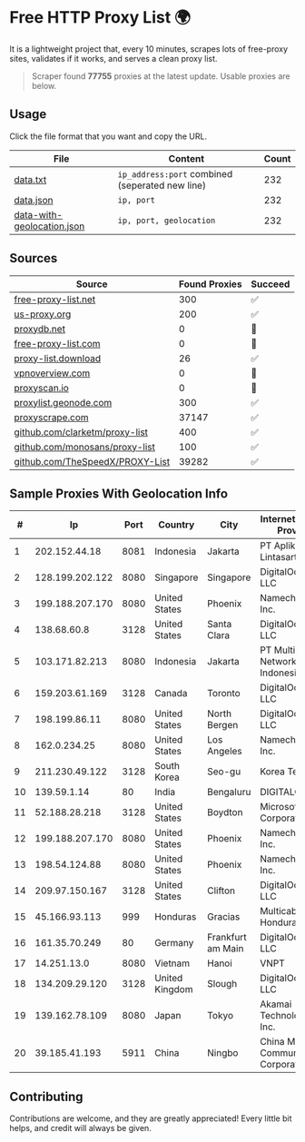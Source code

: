 
# Free HTTP Proxy List 🌍

It is a lightweight project that, every 10 minutes, scrapes lots of free-proxy sites, validates if it works, and serves a clean proxy list.


> Scraper found **77755** proxies at the latest update. Usable proxies are below.

## Usage

Click the file format that you want and copy the URL.


|File|Content|Count|
|----|-------|-----|
|[data.txt](https://raw.githubusercontent.com/themiralay/Proxy-List-World/master/data.txt)|`ip_address:port` combined (seperated new line)|232|
|[data.json](https://raw.githubusercontent.com/themiralay/Proxy-List-World/master/data.json)|`ip, port`|232|
|[data-with-geolocation.json](https://raw.githubusercontent.com/themiralay/Proxy-List-World/master/data-with-geolocation.json)|`ip, port, geolocation`|232|

## Sources

|Source|Found Proxies|Succeed|
|------|-------------|-------|
|[free-proxy-list.net](https://free-proxy-list.net)|300|✅|
|[us-proxy.org](https://www.us-proxy.org)|200|✅|
|[proxydb.net](http://proxydb.net)|0|🚫|
|[free-proxy-list.com](https://free-proxy-list.com/?page=&port=&type%5B%5D=http&type%5B%5D=https&up_time=0&search=Search)|0|🚫|
|[proxy-list.download](https://www.proxy-list.download/HTTP)|26|✅|
|[vpnoverview.com](https://vpnoverview.com/privacy/anonymous-browsing/free-proxy-servers)|0|🚫|
|[proxyscan.io](https://www.proxyscan.io)|0|🚫|
|[proxylist.geonode.com](https://proxylist.geonode.com/api/proxy-list?limit=300&page=1&sort_by=lastChecked&sort_type=desc&protocols=http,https)|300|✅|
|[proxyscrape.com](https://api.proxyscrape.com/v2/?request=displayproxies&protocol=http&timeout=10000&country=all&ssl=all&anonymity=all)|37147|✅|
|[github.com/clarketm/proxy-list](https://raw.githubusercontent.com/clarketm/proxy-list/master/proxy-list-raw.txt)|400|✅|
|[github.com/monosans/proxy-list](https://raw.githubusercontent.com/monosans/proxy-list/main/proxies/http.txt)|100|✅|
|[github.com/TheSpeedX/PROXY-List](https://raw.githubusercontent.com/TheSpeedX/PROXY-List/master/http.txt)|39282|✅|


## Sample Proxies With Geolocation Info

|#|Ip|Port|Country|City|Internet Service Provider|
|-|--|----|-------|----|-------------------------|
|1|202.152.44.18|8081|Indonesia|Jakarta|PT Aplikanusa Lintasarta|
|2|128.199.202.122|8080|Singapore|Singapore|DigitalOcean, LLC|
|3|199.188.207.170|8080|United States|Phoenix|Namecheap, Inc.|
|4|138.68.60.8|3128|United States|Santa Clara|DigitalOcean, LLC|
|5|103.171.82.213|8080|Indonesia|Jakarta|PT Multi Network Indonesia|
|6|159.203.61.169|3128|Canada|Toronto|DigitalOcean, LLC|
|7|198.199.86.11|8080|United States|North Bergen|DigitalOcean, LLC|
|8|162.0.234.25|8080|United States|Los Angeles|Namecheap, Inc.|
|9|211.230.49.122|3128|South Korea|Seo-gu|Korea Telecom|
|10|139.59.1.14|80|India|Bengaluru|DIGITALOCEAN|
|11|52.188.28.218|3128|United States|Boydton|Microsoft Corporation|
|12|199.188.207.170|8080|United States|Phoenix|Namecheap, Inc.|
|13|198.54.124.88|8080|United States|Phoenix|Namecheap, Inc.|
|14|209.97.150.167|3128|United States|Clifton|DigitalOcean, LLC|
|15|45.166.93.113|999|Honduras|Gracias|Multicable De Honduras|
|16|161.35.70.249|80|Germany|Frankfurt am Main|DigitalOcean, LLC|
|17|14.251.13.0|8080|Vietnam|Hanoi|VNPT|
|18|134.209.29.120|3128|United Kingdom|Slough|DigitalOcean, LLC|
|19|139.162.78.109|8080|Japan|Tokyo|Akamai Technologies, Inc.|
|20|39.185.41.193|5911|China|Ningbo|China Mobile Communications Corporation|



## Contributing

Contributions are welcome, and they are greatly appreciated! Every
little bit helps, and credit will always be given.

